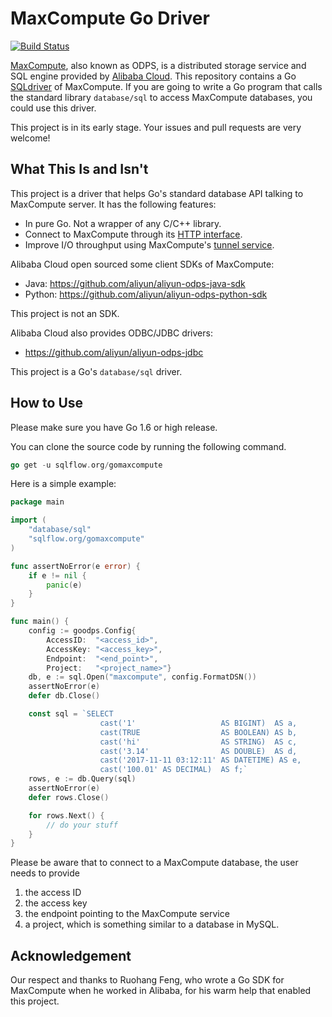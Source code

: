 # MaxCompute Go Driver

[![Build Status](https://travis-ci.org/sql-machine-learning/gomaxcompute.svg?branch=develop)](https://travis-ci.org/sql-machine-learning/gomaxcompute)

[MaxCompute](https://www.alibabacloud.com/product/maxcompute), also known as ODPS, is a distributed storage service and SQL engine provided by [Alibaba Cloud](www.alibabacloud.com/). This repository contains a Go [SQLdriver](https://github.com/golang/go/wiki/SQLDrivers) of MaxCompute.  If you are going to write a Go program that calls the standard library `database/sql` to access MaxCompute databases, you could use this driver.

This project is in its early stage. Your issues and pull requests are very welcome!


## What This Is and Isn't

This project is a driver that helps Go's standard database API talking to MaxCompute server. It has the following features:
 
- In pure Go. Not a wrapper of any C/C++ library.
- Connect to MaxCompute through its [HTTP interface](http://repo.aliyun.com/api-doc/).
- Improve I/O throughput using MaxCompute's [tunnel service](https://www.alibabacloud.com/help/doc-detail/27833.htm).

Alibaba Cloud open sourced some client SDKs of MaxCompute:

- Java: https://github.com/aliyun/aliyun-odps-java-sdk
- Python: https://github.com/aliyun/aliyun-odps-python-sdk

This project is not an SDK.

Alibaba Cloud also provides ODBC/JDBC drivers:

- https://github.com/aliyun/aliyun-odps-jdbc

This project is a Go's `database/sql` driver.


## How to Use

Please make sure you have Go 1.6 or high release. 

You can clone the source code by running the following command.

```go
go get -u sqlflow.org/gomaxcompute
```

Here is a simple example:

```go
package main

import (
    "database/sql"
    "sqlflow.org/gomaxcompute"
)

func assertNoError(e error) {
    if e != nil {
        panic(e)
    }
}

func main() {
    config := goodps.Config{
        AccessID:  "<access_id>",
        AccessKey: "<access_key>",
        Endpoint:  "<end_point>",
        Project:   "<project_name>"}
    db, e := sql.Open("maxcompute", config.FormatDSN())
    assertNoError(e)
    defer db.Close()

    const sql = `SELECT
                    cast('1'                   AS BIGINT)  AS a,
                    cast(TRUE                  AS BOOLEAN) AS b,
                    cast('hi'                  AS STRING)  AS c,
                    cast('3.14'                AS DOUBLE)  AS d,
                    cast('2017-11-11 03:12:11' AS DATETIME) AS e,
                    cast('100.01' AS DECIMAL)  AS f;`
    rows, e := db.Query(sql)
    assertNoError(e)
    defer rows.Close()

    for rows.Next() {
        // do your stuff
    }
}
```

Please be aware that to connect to a MaxCompute database, the user needs to provide 

1. the access ID
1. the access key
1. the endpoint pointing to the MaxCompute service
1. a project, which is something similar to a database in MySQL.

## Acknowledgement

Our respect and thanks to Ruohang Feng, who wrote a Go SDK for MaxCompute when he worked in Alibaba, for his warm help that enabled this project.

